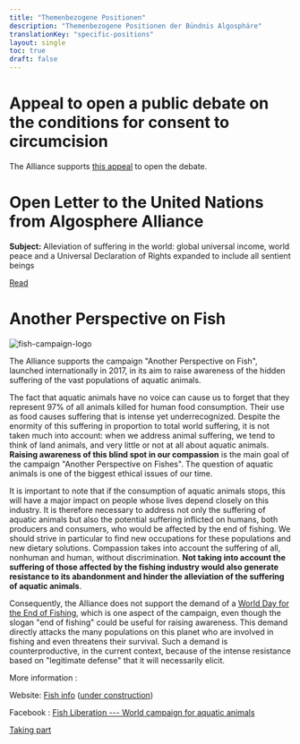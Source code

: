 ```yaml
---
title: "Themenbezogene Positionen"
description: "Themenbezogene Positionen der Bündnis Algosphäre"
translationKey: "specific-positions"
layout: single
toc: true
draft: false
---
```


# Appeal to open a public debate on the conditions for consent to circumcision
The Alliance supports [this appeal](https://www.droitaucorps.com/appeal-to-open-a-public-debate-on-the-conditions-for-consent-to-circumcision) to open the debate.

# Open Letter to the United Nations from Algosphere Alliance
**Subject:** Alleviation of suffering in the world: global universal income, world peace and a Universal Declaration of Rights expanded to include all sentient beings

[Read](/de/positionen/themenbezogene/open-letter-to-the-united-nations-from-the-algosphere-alliance)

# Another Perspective on Fish
![fish-campaign-logo](/images/fish-campaign.png)

The Alliance supports the campaign "Another Perspective on Fish", launched internationally in 2017, in its aim to raise awareness of the hidden suffering of the vast populations of aquatic animals.

The fact that aquatic animals have no voice can cause us to forget that they represent 97% of all animals killed for human food consumption. Their use as food causes suffering that is intense yet underrecognized. Despite the enormity of this suffering in proportion to total world suffering, it is not taken much into account: when we address animal suffering, we tend to think of land animals, and very little or not at all about aquatic animals. **Raising awareness of this blind spot in our compassion** is the main goal of the campaign "Another Perspective on Fishes". The question of aquatic animals is one of the biggest ethical issues of our time.

It is important to note that if the consumption of aquatic animals stops, this will have a major impact on people whose lives depend closely on this industry. It is therefore necessary to address not only the suffering of aquatic animals but also the potential suffering inflicted on humans, both producers and consumers, who would be affected by the end of fishing. We should strive in particular to find new occupations for these populations and new dietary solutions. Compassion takes into account the suffering of all, nonhuman and human, without discrimination. **Not taking into account the suffering of those affected by the fishing industry would also generate resistance to its abandonment and hinder the alleviation of the suffering of aquatic animals**.

Consequently, the Alliance does not support the demand of a [World Day for the End of Fishing](https://www.end-of-fishing.org/en/), which is one aspect of the campaign, even though the slogan "end of fishing" could be useful for raising awareness. This demand directly attacks the many populations on this planet who are involved in fishing and even threatens their survival. Such a demand is counterproductive, in the current context, because of the intense resistance based on "legitimate defense" that it will necessarily elicit.

More information :

Website: [Fish info](http://fish.info/) ([under construction](https://www.end-of-fishing.org/en/wdef-and-campaign/))

Facebook : [Fish Liberation --- World campaign for aquatic animals](https://www.facebook.com/FishLiberation/)

[Taking part](https://www.end-of-fishing.org/en/taking-part-campaign/)
